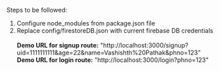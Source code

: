 Steps to be followed:
1) Configure node_modules from package.json file<br>
2) Replace config/firestoreDB.json with current firebase DB credentials<br><br>
**Demo URL for signup route:** "http://localhost:3000/signup?uid=1111111111&age=22&name=Vashishth%20Pathak&phno=123"<br>
**Demo URL for login route:** "http://localhost:3000/login?phno=123"

